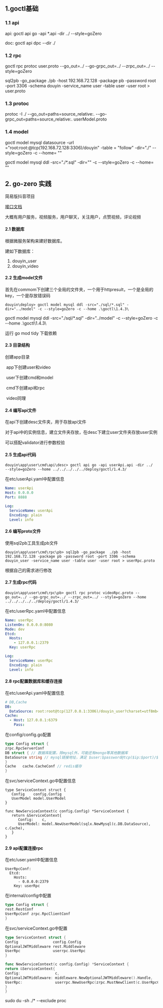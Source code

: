 ## 1.goctl基础

### 1.1 api

api: goctl api go -api *.api -dir ../ --style=goZero

doc: goctl api dpc --dir ./

### 1.2 rpc

goctl rpc protoc user.proto --go_out=../ --go-grpc_out=../ --zrpc_out=../ --style=goZero

sql2pb -go_package ./pb -host 192.168.72.128 -package pb -password root -port 3306 -schema douyin -service_name user
-table user -user root > user.proto

### 1.3 protoc

protoc -I ./ --go_out=paths=source_relative:. --go-grpc_out=paths=source_relative:. userModel.proto

### 1.4 model

goctl model mysql datasource -url ="root:root:@tcp(192.168.72.128:3306)/douyin" -table = "follow" -dir="./"
--style=goZero -c --home= ""

goctl model mysql ddl -src="./*.sql" -dir="" -c --style=goZero -c --home= ""

## 2. go-zero 实践

简易版抖音项目

[接口文档]((https://www.apifox.cn/apidoc/shared-09d88f32-0b6c-4157-9d07-a36d32d7a75c/api-50707520))

大概有用户服务，视频服务，用户聊天，关注用户，点赞视频，评论视频

#### 2.1 数据库

根据微服务架构来建好数据库。

建如下数据库：

1. douyin_user
2. douyin_video

#### 2.2 生成model文件

首先在commom下创建三个全局的文件夹，一个用于httpresult，一个是全局的key，一个是存放错误码

```shell
douyin\deploy> goctl model mysql ddl -src="./sql/*.sql" -dir="../model" -c --style=goZero -c --home .\goctl\1.4.3\
```

goctl model mysql ddl -src="./sql/*.sql" -dir="../model" -c --style=goZero -c --home .\goctl\1.4.3\

运行 go mod tidy 下载依赖

#### 2.3 目录结构

创建app目录

​ app下创建user和video

​ user下创建cmd和model

​ cmd下创建api和rpc

​ video同理

#### 2.4 编写api文件

在api下创建desc文件夹，用于存放api文件

对于api中的实例信息，建立文件夹存放，在desc下建立user文件夹存放user实例

可以搭配validator进行参数校验

#### 2.5 生成api代码

```shell
douyin\app\user\cmd\api\desc> goctl api go -api userApi.api -dir ../  --style=goZero --home ../../../../../deploy/goctl/1.4.3/
```

在etc/userApi.yaml中配置信息

```yaml
Name: userApi
Host: 0.0.0.0
Port: 8888

Log:
  ServiceName: userApi
  Encoding: plain
  Level: info
```

#### 2.6 编写proto文件

使用sql2pb工具生成pb文件

```shell
douyin\app\user\cmd\rpc\pb> sql2pb -go_package  ./pb -host 192.168.72.128 -package pb -password root -port 3306 -schema douyin_user -service_name user -table user -user root > userRpc.proto
```

根据自己的需求进行修改

#### 2.7 生成rpc代码

```shell
douyin\app\user\cmd\rpc\pb> goctl rpc protoc videoRpc.proto --go_out=../ --go-grpc_out=../ --zrpc_out=../ --style=goZero --home ../../../../../deploy/goctl/1.4.3/
```

在etc/userRpc.yaml中配置信息

```yaml
Name: userRpc
ListenOn: 0.0.0.0:8080
Mode: dev
Etcd:
  Hosts:
    - 127.0.0.1:2379
  Key: userRpc

Log:
  ServiceName: userRpc
  Encoding: plain
  Level: info
```

#### 2.8 rpc配置数据库和缓存连接

在etc/userApi.yaml中配置信息

```yaml
# DB,Cache
DB:
  DataSource: root:root@tcp(127.0.0.1:3306)/douyin_user?charset=utf8mb4&parseTime=true&loc=Asia%2FShanghai
Cache:
  - Host: 127.0.0.1:6379
    Pass:
```

在config/config.go配置

```go
type Config struct {
zrpc.RpcServerConf
DB struct { // 数据库配置，除mysql外，可能还有mongo等其他数据库
DataSource string // mysql链接地址，满足 $user:$password@tcp($ip:$port)/$db?$queries 格式即可
}
Cache   cache.CacheConf // redis缓存
}

```

在svc/serviceContext.go中配置信息

```
type ServiceContext struct {
   Config    config.Config
   UserModel model.UserModel
}

func NewServiceContext(c config.Config) *ServiceContext {
   return &ServiceContext{
      Config:    c,
      UserModel: model.NewUserModel(sqlx.NewMysql(c.DB.DataSource), c.Cache),
   }
}
```

#### 2.9 api配置连接rpc

在etc/user.yaml中配置信息

```shell
UserRpcConf:
  Etcd:
    Hosts:
      - 0.0.0.0:2379
    Key: userRpc
```

在internal/config中配置

```go
type Config struct {
rest.RestConf
UserRpcConf zrpc.RpcClientConf
}
```

在svc/serviceContext.go中配置

```go
type ServiceContext struct {
Config                config.Config
OptionalJWTMiddleware rest.Middleware
UserRpc               userrpc.UserRpc
}

func NewServiceContext(c config.Config) *ServiceContext {
return &ServiceContext{
Config:                c,
OptionalJWTMiddleware: middleware.NewOptionalJWTMiddleware().Handle,
UserRpc:               userrpc.NewUserRpc(zrpc.MustNewClient(c.UserRpcConf)),
}
}
```

sudo du -sh ./* --exclude proc
